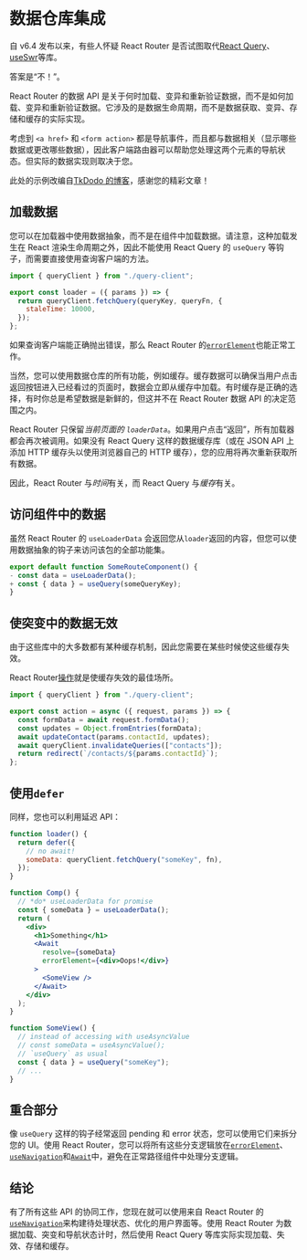 #  数据仓库集成

自 v6.4 发布以来，有些人怀疑 React Router 是否试图取代[React Query](https://tanstack.com/query/v4/)、[useSwr](https://swr.vercel.app/)等库。

答案是“不！”。

React Router 的数据 API 是关于何时加载、变异和重新验证数据，而不是如何加载、变异和重新验证数据。它涉及的是数据生命周期，而不是数据获取、变异、存储和缓存的实际实现。

考虑到 `<a href>` 和 `<form action>` 都是导航事件，而且都与数据相关（显示哪些数据或更改哪些数据），因此客户端路由器可以帮助您处理这两个元素的导航状态。但实际的数据实现则取决于您。

此处的示例改编自[TkDodo 的博客](https://tkdodo.eu/blog/react-query-meets-react-router)，感谢您的精彩文章！

## 加载数据

您可以在加载器中使用数据抽象，而不是在组件中加载数据。请注意，这种加载发生在 React 渲染生命周期之外，因此不能使用 React Query 的 `useQuery` 等钩子，而需要直接使用查询客户端的方法。

```jsx
import { queryClient } from "./query-client";

export const loader = ({ params }) => {
  return queryClient.fetchQuery(queryKey, queryFn, {
    staleTime: 10000,
  });
};
```

如果查询客户端能正确抛出错误，那么 React Router 的[`errorElement`](https://reactrouter.com/en/main/route/error-element)也能正常工作。

当然，您可以使用数据仓库的所有功能，例如缓存。缓存数据可以确保当用户点击返回按钮进入已经看过的页面时，数据会立即从缓存中加载。有时缓存是正确的选择，有时你总是希望数据是新鲜的，但这并不在 React Router 数据 API 的决定范围之内。

React Router 只保留*当前页面的 `loaderData`*。如果用户点击“返回”，所有加载器都会再次被调用。如果没有 React Query 这样的数据缓存库（或在 JSON API 上添加 HTTP 缓存头以使用浏览器自己的 HTTP 缓存），您的应用将再次重新获取所有数据。

因此，React Router 与*时间*有关，而 React Query 与*缓存*有关。

## 访问组件中的数据

虽然 React Router 的 `useLoaderData` 会返回您从`loader`返回的内容，但您可以使用数据抽象的钩子来访问该包的全部功能集。

```jsx
export default function SomeRouteComponent() {
- const data = useLoaderData();
+ const { data } = useQuery(someQueryKey);
}
```

## 使突变中的数据无效

由于这些库中的大多数都有某种缓存机制，因此您需要在某些时候使这些缓存失效。

React Router[操作](https://reactrouter.com/en/main/route/action)就是使缓存失效的最佳场所。

```jsx
import { queryClient } from "./query-client";

export const action = async ({ request, params }) => {
  const formData = await request.formData();
  const updates = Object.fromEntries(formData);
  await updateContact(params.contactId, updates);
  await queryClient.invalidateQueries(["contacts"]);
  return redirect(`/contacts/${params.contactId}`);
};
```

## 使用`defer`

同样，您也可以利用延迟 API：

```jsx
function loader() {
  return defer({
    // no await!
    someData: queryClient.fetchQuery("someKey", fn),
  });
}

function Comp() {
  // *do* useLoaderData for promise
  const { someData } = useLoaderData();
  return (
    <div>
      <h1>Something</h1>
      <Await
        resolve={someData}
        errorElement={<div>Oops!</div>}
      >
        <SomeView />
      </Await>
    </div>
  );
}

function SomeView() {
  // instead of accessing with useAsyncValue
  // const someData = useAsyncValue();
  // `useQuery` as usual
  const { data } = useQuery("someKey");
  // ...
}
```

## 重合部分

像 `useQuery` 这样的钩子经常返回 pending 和 error 状态，您可以使用它们来拆分您的 UI。使用 React Router，您可以将所有这些分支逻辑放在[`errorElement`](https://reactrouter.com/en/main/route/error-element)、[`useNavigation`](https://reactrouter.com/en/main/hooks/use-navigation)和[`Await`](https://reactrouter.com/en/main/components/await)中，避免在正常路径组件中处理分支逻辑。

## 结论

有了所有这些 API 的协同工作，您现在就可以使用来自 React Router 的[`useNavigation`](https://reactrouter.com/en/main/hooks/use-navigation)来构建待处理状态、优化的用户界面等。使用 React Router 为数据加载、突变和导航状态计时，然后使用 React Query 等库实际实现加载、失效、存储和缓存。